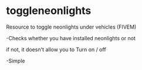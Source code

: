 # toggleneonlights
Resource to toggle neonlights under vehicles (FIVEM)

-Checks whether you have installed neonlights or not

if not, it doesn't allow you to Turn on / off 

-Simple
